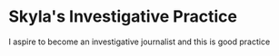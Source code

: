 # Skyla's Investigative Practice

I aspire to become an investigative journalist and this is good practice
